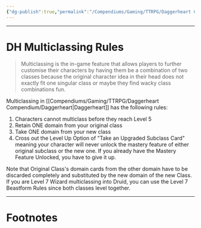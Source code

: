 ```yaml
---
{"dg-publish":true,"permalink":"/Compendiums/Gaming/TTRPG/Daggerheart Compendium/Player/DH Multiclassing Rules/","tags":["TTRPG"]}
---
```



---
# DH Multiclassing Rules
> Multiclassing is the in-game feature that allows players to further customise their characters by having them be a combination of two classes because the original character idea in their head does not exactly fit one singular class or maybe they find wacky class combinations fun. 

Multiclassing in [[Compendiums/Gaming/TTRPG/Daggerheart Compendium/Daggerheart\|Daggerheart]] has the following rules:
1. Characters cannot multiclass before they reach Level 5
2. Retain ONE domain from your original class
3. Take ONE domain from your new class
4. Cross out the Level Up Option of "Take an Upgraded Subclass Card" meaning your character will never unlock the mastery feature of either original subclass or the new one. If you already have the Mastery Feature Unlocked, you have to give it up.

Note that Original Class's domain cards from the other domain have to be discarded completely and substituted by the new domain of the new Class. 
If you are Level 7 Wizard multiclassing into Druid, you can use the Level 7 Beastform Rules since both classes level together. 

---
# Footnotes